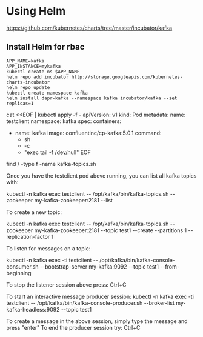 # Using Helm
https://github.com/kubernetes/charts/tree/master/incubator/kafka

## Install Helm for rbac

```
APP_NAME=kafka
APP_INSTANCE=mykafka
kubectl create ns $APP_NAME
helm repo add incubator http://storage.googleapis.com/kubernetes-charts-incubator
helm repo update
kubectl create namespace kafka
helm install dapr-kafka --namespace kafka incubator/kafka --set replicas=1
```

cat <<EOF | kubectl apply -f -
apiVersion: v1
kind: Pod
metadata:
  name: testclient
  namespace: kafka
spec:
  containers:
  - name: kafka
    image: confluentinc/cp-kafka:5.0.1
    command:
      - sh
      - -c
      - "exec tail -f /dev/null"
EOF

find / -type f -name kafka-topics.sh


Once you have the testclient pod above running, you can list all kafka
topics with:

  kubectl -n kafka exec testclient -- /opt/kafka/bin/kafka-topics.sh --zookeeper my-kafka-zookeeper:2181 --list

To create a new topic:

  kubectl -n kafka exec testclient -- /opt/kafka/bin/kafka-topics.sh --zookeeper my-kafka-zookeeper:2181 --topic test1 --create --partitions 1 --replication-factor 1

To listen for messages on a topic:

  kubectl -n kafka exec -ti testclient -- /opt/kafka/bin/kafka-console-consumer.sh --bootstrap-server my-kafka:9092 --topic test1 --from-beginning

To stop the listener session above press: Ctrl+C

To start an interactive message producer session:
  kubectl -n kafka exec -ti testclient -- /opt/kafka/bin/kafka-console-producer.sh --broker-list my-kafka-headless:9092 --topic test1

To create a message in the above session, simply type the message and press "enter"
To end the producer session try: Ctrl+C